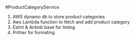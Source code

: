 #ProductCategoryService

1. AWS dynamo db to store product categories
2. Aws Lambda function to fetch and add product category
3. Eslint & Airbnb base for linting
4. Prittier for formating
